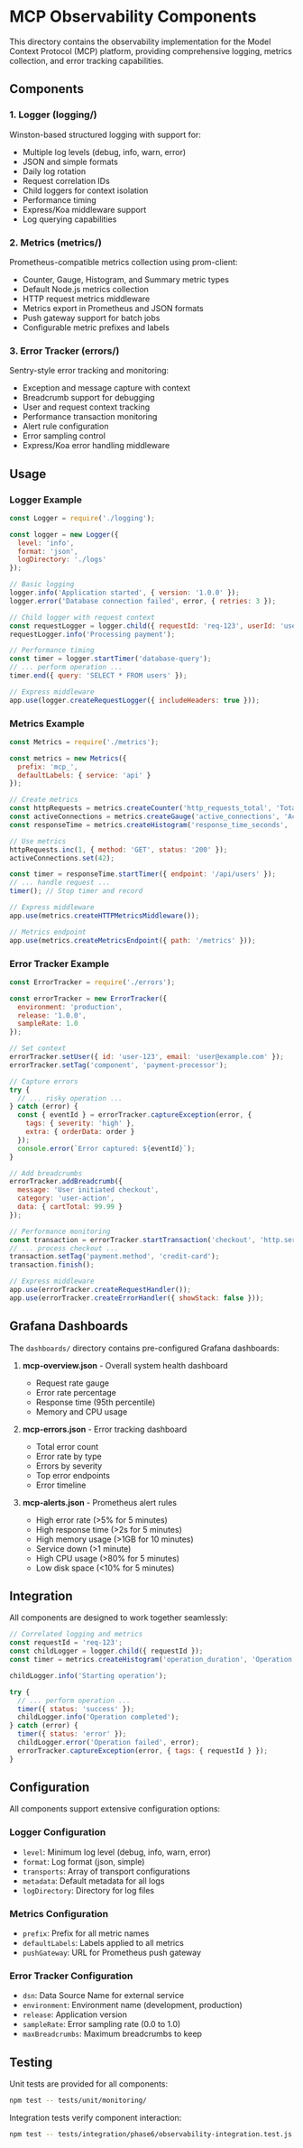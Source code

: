 # MCP Observability Components

This directory contains the observability implementation for the Model Context Protocol (MCP) platform, providing comprehensive logging, metrics collection, and error tracking capabilities.

## Components

### 1. Logger (logging/)
Winston-based structured logging with support for:
- Multiple log levels (debug, info, warn, error)
- JSON and simple formats
- Daily log rotation
- Request correlation IDs
- Child loggers for context isolation
- Performance timing
- Express/Koa middleware support
- Log querying capabilities

### 2. Metrics (metrics/)
Prometheus-compatible metrics collection using prom-client:
- Counter, Gauge, Histogram, and Summary metric types
- Default Node.js metrics collection
- HTTP request metrics middleware
- Metrics export in Prometheus and JSON formats
- Push gateway support for batch jobs
- Configurable metric prefixes and labels

### 3. Error Tracker (errors/)
Sentry-style error tracking and monitoring:
- Exception and message capture with context
- Breadcrumb support for debugging
- User and request context tracking
- Performance transaction monitoring
- Alert rule configuration
- Error sampling control
- Express/Koa error handling middleware

## Usage

### Logger Example
```javascript
const Logger = require('./logging');

const logger = new Logger({
  level: 'info',
  format: 'json',
  logDirectory: './logs'
});

// Basic logging
logger.info('Application started', { version: '1.0.0' });
logger.error('Database connection failed', error, { retries: 3 });

// Child logger with request context
const requestLogger = logger.child({ requestId: 'req-123', userId: 'user-456' });
requestLogger.info('Processing payment');

// Performance timing
const timer = logger.startTimer('database-query');
// ... perform operation ...
timer.end({ query: 'SELECT * FROM users' });

// Express middleware
app.use(logger.createRequestLogger({ includeHeaders: true }));
```

### Metrics Example
```javascript
const Metrics = require('./metrics');

const metrics = new Metrics({
  prefix: 'mcp_',
  defaultLabels: { service: 'api' }
});

// Create metrics
const httpRequests = metrics.createCounter('http_requests_total', 'Total HTTP requests', ['method', 'status']);
const activeConnections = metrics.createGauge('active_connections', 'Active WebSocket connections');
const responseTime = metrics.createHistogram('response_time_seconds', 'Response time in seconds', [0.1, 0.5, 1, 2, 5]);

// Use metrics
httpRequests.inc(1, { method: 'GET', status: '200' });
activeConnections.set(42);

const timer = responseTime.startTimer({ endpoint: '/api/users' });
// ... handle request ...
timer(); // Stop timer and record

// Express middleware
app.use(metrics.createHTTPMetricsMiddleware());

// Metrics endpoint
app.use(metrics.createMetricsEndpoint({ path: '/metrics' }));
```

### Error Tracker Example
```javascript
const ErrorTracker = require('./errors');

const errorTracker = new ErrorTracker({
  environment: 'production',
  release: '1.0.0',
  sampleRate: 1.0
});

// Set context
errorTracker.setUser({ id: 'user-123', email: 'user@example.com' });
errorTracker.setTag('component', 'payment-processor');

// Capture errors
try {
  // ... risky operation ...
} catch (error) {
  const { eventId } = errorTracker.captureException(error, {
    tags: { severity: 'high' },
    extra: { orderData: order }
  });
  console.error(`Error captured: ${eventId}`);
}

// Add breadcrumbs
errorTracker.addBreadcrumb({
  message: 'User initiated checkout',
  category: 'user-action',
  data: { cartTotal: 99.99 }
});

// Performance monitoring
const transaction = errorTracker.startTransaction('checkout', 'http.server');
// ... process checkout ...
transaction.setTag('payment.method', 'credit-card');
transaction.finish();

// Express middleware
app.use(errorTracker.createRequestHandler());
app.use(errorTracker.createErrorHandler({ showStack: false }));
```

## Grafana Dashboards

The `dashboards/` directory contains pre-configured Grafana dashboards:

1. **mcp-overview.json** - Overall system health dashboard
   - Request rate gauge
   - Error rate percentage
   - Response time (95th percentile)
   - Memory and CPU usage

2. **mcp-errors.json** - Error tracking dashboard
   - Total error count
   - Error rate by type
   - Errors by severity
   - Top error endpoints
   - Error timeline

3. **mcp-alerts.json** - Prometheus alert rules
   - High error rate (>5% for 5 minutes)
   - High response time (>2s for 5 minutes)
   - High memory usage (>1GB for 10 minutes)
   - Service down (>1 minute)
   - High CPU usage (>80% for 5 minutes)
   - Low disk space (<10% for 5 minutes)

## Integration

All components are designed to work together seamlessly:

```javascript
// Correlated logging and metrics
const requestId = 'req-123';
const childLogger = logger.child({ requestId });
const timer = metrics.createHistogram('operation_duration', 'Operation duration').startTimer();

childLogger.info('Starting operation');

try {
  // ... perform operation ...
  timer({ status: 'success' });
  childLogger.info('Operation completed');
} catch (error) {
  timer({ status: 'error' });
  childLogger.error('Operation failed', error);
  errorTracker.captureException(error, { tags: { requestId } });
}
```

## Configuration

All components support extensive configuration options:

### Logger Configuration
- `level`: Minimum log level (debug, info, warn, error)
- `format`: Log format (json, simple)
- `transports`: Array of transport configurations
- `metadata`: Default metadata for all logs
- `logDirectory`: Directory for log files

### Metrics Configuration
- `prefix`: Prefix for all metric names
- `defaultLabels`: Labels applied to all metrics
- `pushGateway`: URL for Prometheus push gateway

### Error Tracker Configuration
- `dsn`: Data Source Name for external service
- `environment`: Environment name (development, production)
- `release`: Application version
- `sampleRate`: Error sampling rate (0.0 to 1.0)
- `maxBreadcrumbs`: Maximum breadcrumbs to keep

## Testing

Unit tests are provided for all components:
```bash
npm test -- tests/unit/monitoring/
```

Integration tests verify component interaction:
```bash
npm test -- tests/integration/phase6/observability-integration.test.js
```